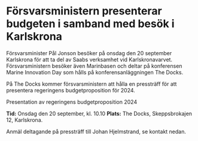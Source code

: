 # Försvarsministern presenterar budgeten i samband med besök i Karlskrona

Försvarsminister Pål Jonson besöker på onsdag den 20 september Karlskrona för att ta del av Saabs verksamhet vid Karlskronavarvet. Försvarsministern besöker även Marinbasen och deltar på konferensen Marine Innovation Day som hålls på konferensanläggningen The Docks.

På The Docks kommer försvarsministern att hålla en pressträff för att presentera regeringens budgetproposition för 2024\.

Presentation av regeringens budgetproposition 2024

**Tid:** Onsdag den 20 september, kl. 10\.10
**Plats:** The Docks, Skeppsbrokajen 12, Karlskrona.

Anmäl deltagande på pressträff till Johan Hjelmstrand, se kontakt nedan.

